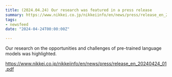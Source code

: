 ```yaml
---
title: (2024.04.24) Our research was featured in a press release
summary: https://www.nikkei.co.jp/nikkeiinfo/en/news/press/release_en_20240424_01.pdf
tags:
- newsfeed
date: "2024-04-24T00:00:00Z"

---
```


Our research on the opportunities and challenges of pre-trained language models was highlighted.

https://www.nikkei.co.jp/nikkeiinfo/en/news/press/release_en_20240424_01.pdf
